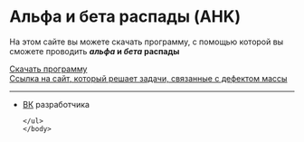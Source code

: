 
<html>
	<head>
		<title>Альфа и бета распады (AHK)</title>
		<meta charset="utf-8">	
		<meta name="keyword" content="альфа, бета, распад, физика">
		<meta name="description" content="На этом сайте вы можете скачать программу, с помощью которой вы сможете проводить альфа и бета распады">
		<link rel="shortcut icon" href="https://w7.pngwing.com/pngs/165/985/png-transparent-atomic-theory-carbon-atomic-mass-chemical-element-atom-symmetry-chemistry-subatomic-particle.png"/>
	</head>
	<body>
		<h1>Альфа и бета распады (AHK)</h1>
	<p>На этом сайте вы можете скачать программу, с помощью которой вы сможете проводить <b><em>альфа</em> и <em>бета</em> распады</b></p>
	<a href="https://github.com/whoamin34505/app/raw/main/Raspad.exe">Скачать программу</a>
	<br> <!-- нужно для переноса строки -->
	<a href="https://whoamin34505.github.io/web/">Ссылка на сайт, который решает задачи, связанные с дефектом массы</a>
	<hr>
	<ul>
		<li><a href="https://vk.com/whoamin">ВК</a> разработчика</li>

	</ul> 
	</body>
</html>
